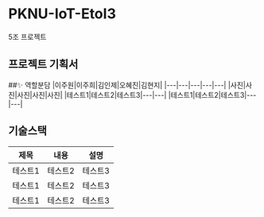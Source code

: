 # PKNU-IoT-EtoI3
5조 프로젝트

## 프로젝트 기획서


##:sparkles: 역할분담
|이주원|이주희|김인제|오혜진|김현지|
|---|---|---|---|---|
|사진|사진|사진|사진|사진|
|테스트1|테스트2|테스트3|---|---|
|테스트1|테스트2|테스트3|---|---|

## 기술스택
|제목|내용|설명|
|------|---|---|
|테스트1|테스트2|테스트3|
|테스트1|테스트2|테스트3|
|테스트1|테스트2|테스트3|


